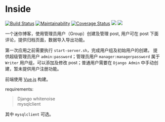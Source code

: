 # Inside

[![Build Status](https://travis-ci.org/StdioA/inside.svg?branch=master)](https://travis-ci.org/StdioA/inside)
[![Maintainability](https://api.codeclimate.com/v1/badges/774db211d37720bb2599/maintainability)](https://codeclimate.com/github/stdioa/inside/maintainability)
[![Coverage Status](https://coveralls.io/repos/github/StdioA/inside/badge.svg?branch=master)](https://coveralls.io/github/StdioA/inside?branch=master)
![](https://img.shields.io/badge/subject-a_micro_blog_of_my_own-brightgreen.svg?style=flat)
[![](https://img.shields.io/badge/made%20with-%E2%9D%A4-ff69b4.svg)](https://www.stdioa.com/)

一个迷你博客，使用管理员用户（Group）创建及管理 post, 用户可在 post 下面评论，提供归档页面，数据导入导出功能。

第一次应用之前需要执行 `start-server.sh`，完成用户组及初始用户的创建。
提供超级管理员用户 `admin:password`；管理员用户 `manager:managerpassword` 属于 `Writer` 用户组，可以添加及修改 post；普通用户需要在 `Django Admin` 中手动创建，暂未提供用户注册功能。

前端使用 [Vue.js](http://vuejs.org/) 构建。

requirements:

> Django
> whitenoise  
> mysqlclient

其中 `mysqlclient` 可选。

